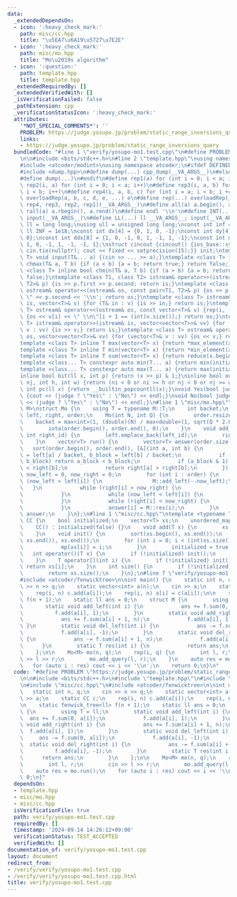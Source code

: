 ```yaml
---
data:
  _extendedDependsOn:
  - icon: ':heavy_check_mark:'
    path: misc/cc.hpp
    title: "\u5EA7\u6A19\u5727\u7E2E"
  - icon: ':heavy_check_mark:'
    path: misc/mo.hpp
    title: "Mo\u2019s algorithm"
  - icon: ':question:'
    path: template.hpp
    title: template.hpp
  _extendedRequiredBy: []
  _extendedVerifiedWith: []
  _isVerificationFailed: false
  _pathExtension: cpp
  _verificationStatusIcon: ':heavy_check_mark:'
  attributes:
    '*NOT_SPECIAL_COMMENTS*': ''
    PROBLEM: https://judge.yosupo.jp/problem/static_range_inversions_query
    links:
    - https://judge.yosupo.jp/problem/static_range_inversions_query
  bundledCode: "#line 1 \"verify/yosupo-mo1.test.cpp\"\n#define PROBLEM \"https://judge.yosupo.jp/problem/static_range_inversions_query\"\
    \n\n#include <bits/stdc++.h>\n#line 2 \"template.hpp\"\nusing namespace std;\n\
    #include <atcoder/modint>\nusing namespace atcoder;\n#ifdef DEFINED_ONLY_IN_LOCAL\n\
    #include <dump.hpp>\n#define dump(...) cpp_dump(__VA_ARGS__)\n#else\n#undef dump\n\
    #define dump(...)\n#endif\n#define rep1(a) for (int i = 0; i < a; i++)\n#define\
    \ rep2(i, a) for (int i = 0; i < a; i++)\n#define rep3(i, a, b) for (int i = a;\
    \ i < b; i++)\n#define rep4(i, a, b, c) for (int i = a; i < b; i += c)\n#define\
    \ overloadRep(a, b, c, d, e, ...) e\n#define rep(...) overloadRep(__VA_ARGS__,\
    \ rep4, rep3, rep2, rep1)(__VA_ARGS__)\n#define all(a) a.begin(), a.end()\n#define\
    \ rall(a) a.rbegin(), a.rend()\n#define endl '\\n'\n#define INT(...) int __VA_ARGS__;\
    \ input(__VA_ARGS__)\n#define LL(...) ll __VA_ARGS__; input(__VA_ARGS__)\nusing\
    \ ll = long long;\nusing ull = unsigned long long;\nconst int inf = 1e9;\nconst\
    \ ll INF = 1e18;\nconst int dx[4] = {0, 1, 0, -1};\nconst int dy[4] = {1, 0, -1,\
    \ 0};\nconst int ddx[8] = {1, 0, -1, 0, 1, -1, 1, -1};\nconst int ddy[8] = {0,\
    \ 1, 0, -1, 1, -1, -1, 1};\nstruct cincout {cincout() {ios_base::sync_with_stdio(false);\
    \ cin.tie(nullptr); cout << fixed << setprecision(15);}} init;\ntemplate <class...\
    \ T> void input(T&... a) {(cin >> ... >> a);}\ntemplate <class T> inline bool\
    \ chmax(T& a, T b) {if (a < b) {a = b; return true;} return false;}\ntemplate\
    \ <class T> inline bool chmin(T& a, T b) {if (a > b) {a = b; return true;} return\
    \ false;}\ntemplate <class T1, class T2> istream& operator>>(istream& is, pair<T1,\
    \ T2>& p) {is >> p.first >> p.second; return is;}\ntemplate <class T1, class T2>\
    \ ostream& operator<<(ostream& os, const pair<T1, T2>& p) {os << p.first << \"\
    \ \" << p.second << '\\n'; return os;}\ntemplate <class T> istream& operator>>(istream&\
    \ is, vector<T>& v) {for (T& in : v) {is >> in;} return is;}\ntemplate <class\
    \ T> ostream& operator<<(ostream& os, const vector<T>& v) {rep(i, (int)v.size())\
    \ {os << v[i] << \" \\n\"[i + 1 == (int)v.size()];} return os;}\ntemplate <class\
    \ T> istream& operator>>(istream& is, vector<vector<T>>& vv) {for (vector<T>&\
    \ v : vv) {is >> v;} return is;}\ntemplate <class T> ostream& operator<<(ostream&\
    \ os, vector<vector<T>>& vv) {for (vector<T>& v : vv) {os << v;} return os;}\n\
    template <class T> inline T max(vector<T> x) {return *max_element(x.begin(), x.end());}\n\
    template <class T> inline T min(vector<T> x) {return *min_element(x.begin(), x.end());}\n\
    template <class T> inline T sum(vector<T> x) {return reduce(x.begin(), x.end());}\n\
    template <class... T> constexpr auto min(T... a) {return min(initializer_list<common_type_t<T...>>{a...});}\n\
    template <class... T> constexpr auto max(T... a) {return max(initializer_list<common_type_t<T...>>{a...});}\n\
    inline bool bit(ll x, int p) {return (x >> p) & 1;}\ninline bool out(int ni, int\
    \ nj, int h, int w) {return (ni < 0 or ni >= h or nj < 0 or nj >= w);}\ninline\
    \ int pc(ll x) {return __builtin_popcountll(x);}\nvoid Yes(bool judge = true)\
    \ {cout << (judge ? \"Yes\" : \"No\") << endl;}\nvoid No(bool judge = true) {cout\
    \ << (judge ? \"Yes\" : \"No\") << endl;}\n#line 1 \"misc/mo.hpp\"\ntemplate <class\
    \ M>\nstruct Mo {\n    using T = typename M::T;\n    int backet;\n    vector<int>\
    \ left, right, order;\n    Mo(int N, int Q) {\n        order.resize(Q);\n    \
    \    backet = max<int>(1, (double)(N) / max<double>(1, sqrt(Q * 2.0 / 3)));\n\
    \        iota(order.begin(), order.end(), 0);\n    }\n    void add_query(int left_id,\
    \ int right_id) {\n        left.emplace_back(left_id);\n        right.emplace_back(right_id);\n\
    \    }\n    vector<T> run() {\n        vector<T> answer(order.size());\n     \
    \   sort(order.begin(), order.end(), [&](int a, int b) {\n            int a_block\
    \ = left[a] / backet, b_block = left[b] / backet;\n            if (a_block !=\
    \ b_block) return a_block < b_block;\n            if (a_block & 1) return right[a]\
    \ < right[b];\n            return right[a] > right[b];\n        });\n        int\
    \ now_left = 0, now_right = 0;\n        for (int i : order) {\n            while\
    \ (now_left > left[i]) {\n                M::add_left(--now_left);\n         \
    \   }\n            while (right[i] > now_right) {\n                M::add_right(now_right++);\n\
    \            }\n            while (now_left < left[i]) {\n                M::del_left(now_left++);\n\
    \            }\n            while (right[i] < now_right) {\n                M::del_right(--now_right);\n\
    \            }\n            answer[i] = M::res(i);\n        }\n        return\
    \ answer;\n    }\n};\n#line 1 \"misc/cc.hpp\"\ntemplate <typename T = int>\nstruct\
    \ CC {\n    bool initialized;\n    vector<T> xs;\n    unordered_map<T, int> mp;\n\
    \    CC() : initialized(false) {}\n    void add(T x) {\n        xs.push_back(x);\n\
    \    }\n    void init() {\n        sort(xs.begin(), xs.end());\n        xs.erase(unique(xs.begin(),\
    \ xs.end()), xs.end());\n        for (int i = 0; i < (int)xs.size(); i++) {\n\
    \            mp[xs[i]] = i;\n        }\n        initialized = true;\n    }\n \
    \   int operator()(T x) {\n        if (!initialized) init();\n        return mp[x];\n\
    \    }\n    T operator[](int i) {\n        if (!initialized) init();\n       \
    \ return xs[i];\n    }\n    int size() {\n        if (!initialized) init();\n\
    \        return xs.size();\n    }\n};\n#line 7 \"verify/yosupo-mo1.test.cpp\"\n\
    #include <atcoder/fenwicktree>\n\nint main() {\n    static int n, q;\n    cin\
    \ >> n >> q;\n    static vector<int> a(n);\n    cin >> a;\n    static CC c;\n\
    \    rep(i, n) c.add(a[i]);\n    rep(i, n) a[i] = c(a[i]);\n\n    static fenwick_tree<ll>\
    \ f(n + 1);\n    static ll ans = 0;\n    struct M {\n        using T = ll;\n \
    \       static void add_left(int i) {\n            ans += f.sum(0, a[i]);\n  \
    \          f.add(a[i], 1);\n        }\n        static void add_right(int i) {\n\
    \            ans += f.sum(a[i] + 1, n);\n            f.add(a[i], 1);\n       \
    \ }\n        static void del_left(int i) {\n            ans -= f.sum(0, a[i]);\n\
    \            f.add(a[i], -1);\n        }\n        static void del_right(int i)\
    \ {\n            ans -= f.sum(a[i] + 1, n);\n            f.add(a[i], -1);\n  \
    \      }\n        static T res(int i) {\n            return ans;\n        }\n\
    \    };\n\n    Mo<M> mo(n, q);\n    rep(i, q) {\n        int l, r;\n        cin\
    \ >> l >> r;\n        mo.add_query(l, r);\n    }\n    auto res = mo.run();\n \
    \   for (auto i : res) cout << i << '\\n';\n    return 0;\n}\n"
  code: "#define PROBLEM \"https://judge.yosupo.jp/problem/static_range_inversions_query\"\
    \n\n#include <bits/stdc++.h>\n#include \"template.hpp\"\n#include \"misc/mo.hpp\"\
    \n#include \"misc/cc.hpp\"\n#include <atcoder/fenwicktree>\n\nint main() {\n \
    \   static int n, q;\n    cin >> n >> q;\n    static vector<int> a(n);\n    cin\
    \ >> a;\n    static CC c;\n    rep(i, n) c.add(a[i]);\n    rep(i, n) a[i] = c(a[i]);\n\
    \n    static fenwick_tree<ll> f(n + 1);\n    static ll ans = 0;\n    struct M\
    \ {\n        using T = ll;\n        static void add_left(int i) {\n          \
    \  ans += f.sum(0, a[i]);\n            f.add(a[i], 1);\n        }\n        static\
    \ void add_right(int i) {\n            ans += f.sum(a[i] + 1, n);\n          \
    \  f.add(a[i], 1);\n        }\n        static void del_left(int i) {\n       \
    \     ans -= f.sum(0, a[i]);\n            f.add(a[i], -1);\n        }\n      \
    \  static void del_right(int i) {\n            ans -= f.sum(a[i] + 1, n);\n  \
    \          f.add(a[i], -1);\n        }\n        static T res(int i) {\n      \
    \      return ans;\n        }\n    };\n\n    Mo<M> mo(n, q);\n    rep(i, q) {\n\
    \        int l, r;\n        cin >> l >> r;\n        mo.add_query(l, r);\n    }\n\
    \    auto res = mo.run();\n    for (auto i : res) cout << i << '\\n';\n    return\
    \ 0;\n}"
  dependsOn:
  - template.hpp
  - misc/mo.hpp
  - misc/cc.hpp
  isVerificationFile: true
  path: verify/yosupo-mo1.test.cpp
  requiredBy: []
  timestamp: '2024-09-14 14:26:12+09:00'
  verificationStatus: TEST_ACCEPTED
  verifiedWith: []
documentation_of: verify/yosupo-mo1.test.cpp
layout: document
redirect_from:
- /verify/verify/yosupo-mo1.test.cpp
- /verify/verify/yosupo-mo1.test.cpp.html
title: verify/yosupo-mo1.test.cpp
---
```

